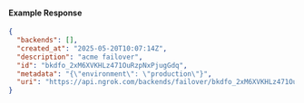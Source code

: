 <!-- Code generated for API Clients. DO NOT EDIT. -->

#### Example Response

```json
{
  "backends": [],
  "created_at": "2025-05-20T10:07:14Z",
  "description": "acme failover",
  "id": "bkdfo_2xM6XVKHLz471OuRzpNxPjugGdq",
  "metadata": "{\"environment\": \"production\"}",
  "uri": "https://api.ngrok.com/backends/failover/bkdfo_2xM6XVKHLz471OuRzpNxPjugGdq"
}
```
